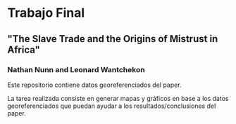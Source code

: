 # Trabajo Final


## "The Slave Trade and the Origins of Mistrust in Africa" ##

### Nathan Nunn and Leonard Wantchekon ###


Este repositorio contiene datos georeferenciados del paper.

La tarea realizada consiste en generar mapas y gráficos en base a los datos georeferenciados que puedan ayudar a los resultados/conclusiones del paper. 
